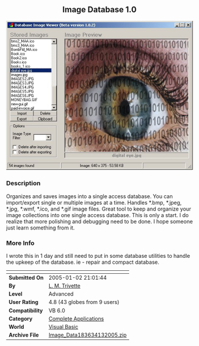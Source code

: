 ﻿<div align="center">

## Image Database 1\.0

<img src="PIC200512211418845.jpg">
</div>

### Description

Organizes and saves images into a single access database. You can import/export single or multiple images at a time. Handles *.bmp, *.jpeg, *.jpg, *.wmf, *.ico, and *.gif image files. Great tool to keep and organize your image collections into one single access database. This is only a start. I do realize that more polishing and debugging need to be done. I hope someone just learn something from it.
 
### More Info
 
I wrote this in 1 day and still need to put in some database utilities to handle the upkeep of the database. ie - repair and compact database.


<span>             |<span>
---                |---
**Submitted On**   |2005-01-02 21:01:44
**By**             |[L\. M\. Trivette ](https://github.com/Planet-Source-Code/PSCIndex/blob/master/ByAuthor/l-m-trivette.md)
**Level**          |Advanced
**User Rating**    |4.8 (43 globes from 9 users)
**Compatibility**  |VB 6\.0
**Category**       |[Complete Applications](https://github.com/Planet-Source-Code/PSCIndex/blob/master/ByCategory/complete-applications__1-27.md)
**World**          |[Visual Basic](https://github.com/Planet-Source-Code/PSCIndex/blob/master/ByWorld/visual-basic.md)
**Archive File**   |[Image\_Data183634132005\.zip](https://github.com/Planet-Source-Code/l-m-trivette-image-database-1-0__1-58070/archive/master.zip)








